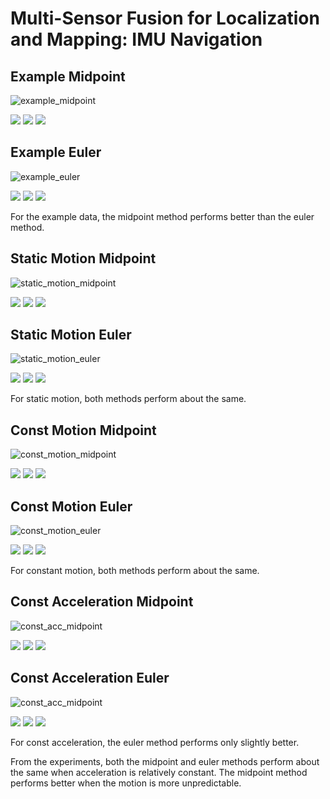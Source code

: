 # Multi-Sensor Fusion for Localization and Mapping: IMU Navigation

## Example Midpoint

![example_midpoint](https://github.com/kangqi-ni/sensor_fusion_for_localization_learning/blob/master/assignments/06-imu-navigation/docs/example_midpoint.png)

<img src="https://github.com/kangqi-ni/sensor_fusion_for_localization_learning/blob/master/assignments/06-imu-navigation/docs/example_midpoint_ape.png">

<img src="https://github.com/kangqi-ni/sensor_fusion_for_localization_learning/blob/master/assignments/06-imu-navigation/docs/example_midpoint_map.png">

<img src="https://github.com/kangqi-ni/sensor_fusion_for_localization_learning/blob/master/assignments/06-imu-navigation/docs/example_midpoint_raw.png">

## Example Euler

![example_euler](https://github.com/kangqi-ni/sensor_fusion_for_localization_learning/blob/master/assignments/06-imu-navigation/docs/example_euler.png)

<img src="https://github.com/kangqi-ni/sensor_fusion_for_localization_learning/blob/master/assignments/06-imu-navigation/docs/example_euler_ape.png">

<img src="https://github.com/kangqi-ni/sensor_fusion_for_localization_learning/blob/master/assignments/06-imu-navigation/docs/example_euler_map.png">

<img src="https://github.com/kangqi-ni/sensor_fusion_for_localization_learning/blob/master/assignments/06-imu-navigation/docs/example_euler_raw.png">

For the example data, the midpoint method performs better than the euler method.

## Static Motion Midpoint

![static_motion_midpoint](https://github.com/kangqi-ni/sensor_fusion_for_localization_learning/blob/master/assignments/06-imu-navigation/docs/static_motion_midpoint.png)

<img src="https://github.com/kangqi-ni/sensor_fusion_for_localization_learning/blob/master/assignments/06-imu-navigation/docs/static_motion_midpoint_ape.png">

<img src="https://github.com/kangqi-ni/sensor_fusion_for_localization_learning/blob/master/assignments/06-imu-navigation/docs/static_motion_midpoint_map.png">

<img src="https://github.com/kangqi-ni/sensor_fusion_for_localization_learning/blob/master/assignments/06-imu-navigation/docs/static_motion_midpoint_raw.png">

## Static Motion Euler

![static_motion_euler](https://github.com/kangqi-ni/sensor_fusion_for_localization_learning/blob/master/assignments/06-imu-navigation/docs/static_motion_euler.png)

<img src="https://github.com/kangqi-ni/sensor_fusion_for_localization_learning/blob/master/assignments/06-imu-navigation/docs/static_motion_euler_ape.png">

<img src="https://github.com/kangqi-ni/sensor_fusion_for_localization_learning/blob/master/assignments/06-imu-navigation/docs/static_motion_euler_map.png">

<img src="https://github.com/kangqi-ni/sensor_fusion_for_localization_learning/blob/master/assignments/06-imu-navigation/docs/static_motion_euler_raw.png">

For static motion, both methods perform about the same.

## Const Motion Midpoint

![const_motion_midpoint](https://github.com/kangqi-ni/sensor_fusion_for_localization_learning/blob/master/assignments/06-imu-navigation/docs/const_motion_midpoint.png)

<img src="https://github.com/kangqi-ni/sensor_fusion_for_localization_learning/blob/master/assignments/06-imu-navigation/docs/const_motion_midpoint_ape.png">

<img src="https://github.com/kangqi-ni/sensor_fusion_for_localization_learning/blob/master/assignments/06-imu-navigation/docs/const_motion_midpoint_map.png">

<img src="https://github.com/kangqi-ni/sensor_fusion_for_localization_learning/blob/master/assignments/06-imu-navigation/docs/const_motion_midpoint_raw.png">

## Const Motion Euler

![const_motion_euler](https://github.com/kangqi-ni/sensor_fusion_for_localization_learning/blob/master/assignments/06-imu-navigation/docs/const_motion_euler.png)

<img src="https://github.com/kangqi-ni/sensor_fusion_for_localization_learning/blob/master/assignments/06-imu-navigation/docs/const_motion_euler_ape.png">

<img src="https://github.com/kangqi-ni/sensor_fusion_for_localization_learning/blob/master/assignments/06-imu-navigation/docs/const_motion_euler_map.png">

<img src="https://github.com/kangqi-ni/sensor_fusion_for_localization_learning/blob/master/assignments/06-imu-navigation/docs/const_motion_euler_raw.png">

For constant motion, both methods perform about the same.

## Const Acceleration Midpoint

![const_acc_midpoint](https://github.com/kangqi-ni/sensor_fusion_for_localization_learning/blob/master/assignments/06-imu-navigation/docs/const_acc_midpoint.png)

<img src="https://github.com/kangqi-ni/sensor_fusion_for_localization_learning/blob/master/assignments/06-imu-navigation/docs/const_acc_midpoint_ape.png">

<img src="https://github.com/kangqi-ni/sensor_fusion_for_localization_learning/blob/master/assignments/06-imu-navigation/docs/const_acc_midpoint_map.png">

<img src="https://github.com/kangqi-ni/sensor_fusion_for_localization_learning/blob/master/assignments/06-imu-navigation/docs/const_acc_midpoint_raw.png">

## Const Acceleration Euler

![const_acc_midpoint](https://github.com/kangqi-ni/sensor_fusion_for_localization_learning/blob/master/assignments/06-imu-navigation/docs/const_acc_euler.png)

<img src="https://github.com/kangqi-ni/sensor_fusion_for_localization_learning/blob/master/assignments/06-imu-navigation/docs/const_acc_euler_ape.png">

<img src="https://github.com/kangqi-ni/sensor_fusion_for_localization_learning/blob/master/assignments/06-imu-navigation/docs/const_acc_euler_map.png">

<img src="https://github.com/kangqi-ni/sensor_fusion_for_localization_learning/blob/master/assignments/06-imu-navigation/docs/const_acc_euler_raw.png">

For const acceleration, the euler method performs only slightly better.

From the experiments, both the midpoint and euler methods perform about the same when acceleration is relatively constant. The midpoint method performs better when the motion is more unpredictable.
